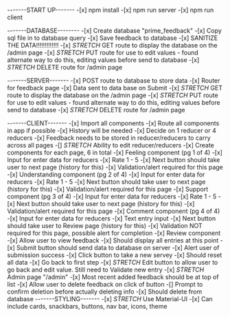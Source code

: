 -------START UP-------
    -[x] npm install
    -[x] npm run server
    -[x] npm run client

-------DATABASE--------
    -[x] Create database "prime_feedback"
    -[x] Copy sql file in to database query
    -[x] Save feedback to database
        -[x] SANITIZE THE DATA!!!!!!!!!!!!!
    -[x] *STRETCH* GET route to display the database on the /admin page
    -[x] *STRETCH* PUT route for use to edit values - found alternate way to do this, editing values before send to database
    -[x] *STRETCH* DELETE route for /admin page

-------SERVER-------
    -[x] POST route to database to store data
    -[x] Router for feedback page
    -[x] Data sent to data base on Submit
    -[x] *STRETCH* GET route to display the database on the /admin page
    -[x] *STRETCH* PUT route for use to edit values - found alternate way to do this, editing values before send to database
    -[x] *STRETCH* DELETE route for /admin page

-------CLIENT-------
    -[x] Import all components
        -[x] Route all components in app if possible
            -[x] History will be needed
    -[x] Decide on 1 reducer or 4 reducers
        -[x] Feedback needs to be stored in reducer/reducers to carry across all pages
        -[] *STRETCH* Ability to edit reducer/reducers
    -[x] Create components for each page, 6 in total
        -[x] Feeling component (pg 1 of 4)
            -[x] Input for enter data for reducers
            -[x] Rate 1 - 5
            -[x] Next button should take user to next page (history for this)
            -[x] Validation/alert required for this page
        -[x] Understanding component (pg 2 of 4)
            -[x] Input for enter data for reducers
            -[x] Rate 1 - 5
            -[x] Next button should take user to next page (history for this)
            -[x] Validation/alert required for this page
         -[x] Support component (pg 3 of 4)
            -[x] Input for enter data for reducers
            -[x] Rate 1 - 5
            -[x] Next button should take user to next page (history for this)
            -[x] Validation/alert required for this page
        -[x] Comment component (pg 4 of 4)
            -[x] Input for enter data for reducers
            -[x] Text entry input
            -[x] Next button should take user to Review page (history for this)
            -[x] Validation NOT required for this page, possible alert for completion
        -[x] Review component
            -[x] Allow user to view feedback
            -[x] Should display all entries at this point
            -[x] Submit button should send data to database on server
            -[x] Alert user of submission success
            -[x] Click button to take a new servey
                -[x] Should reset all data
                -[x] Go back to first step
        -[x] *STRETCH* Edit button to allow user to go back and edit value. Still need to Validate new entry
        -[x] *STRETCH* Admin page "/admin"
            -[x] Most recent added feedback should be at top of list
            -[x] Allow user to delete feedback on click of button
                -[] Prompt to confirm deletion before actually deleting info
            -[x] Should delete from database
-------STYLING-------
    -[x] *STRETCH* Use Material-UI
        -[x] Can include cards, snackbars, buttons, nav bar, icons, theme